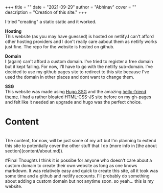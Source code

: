 +++
title = ""
date = "2021-09-29"
author = "Abhinav"
cover = ""
description = "Creation of this site."
+++

I tried "creating" a static static and it worked. 

**Hosting**\
This website (as you may have guessed) is hosted on netlify.I can't afford other hosting providers and I don't really care aabout them as netlify works just fine. The repo for the website is hosted on github.

**Domain**\
I (again) can't afford a custom domain. I've tried to register a free domain but it kept failing. For now, I'll have to go with the netlify sub-domain. I've decided to use my github pages site to redirect to this site because I've used the domain in other places and dont want to change them.

**SSG**\
This website was made using [Hugo SSG](https://gohugo.io/) and the amazing [hello-friend theme](https://themes.gohugo.io/themes/hugo-theme-hello-friend/). I had a rather bloated HTML-CSS-JS site before on my gh-pages and felt like it needed an upgrade and hugo was the perfect choice.

<h1>Content</h1><br /> 
The content, for now, will be just some of my art but I'm planning to extend this site to potentially cover the other stuff that I do (more info in [the about section](content/about.md)).

#Final Thoughts
I think it is possibe for anyone who doesn't care about a custom domain to create their own website as long as one knows markdown. It was relatively easy and quick to create this site, all it took was some time and a github and netlify accounts. I'll probably do something about adding a custom domain but not anytime soon. so yeah... this is my website.

